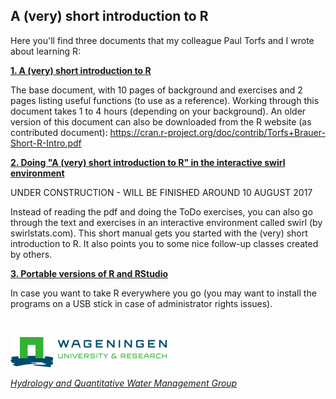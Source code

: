 A (very) short introduction to R
------

Here you'll find three documents that my colleague Paul Torfs and I wrote about learning R:

[**1. A (very) short introduction to R**](https://github.com/ClaudiaBrauer/A-very-short-introduction-to-R/blob/master/documents/A%20(very)%20short%20introduction%20to%20R.pdf)

The base document, with 10 pages of background and exercises and 2 pages listing useful functions (to use as a reference).
Working through this document takes 1 to 4 hours (depending on your background).
An older version of this document can also be downloaded from the R website (as contributed document): https://cran.r-project.org/doc/contrib/Torfs+Brauer-Short-R-Intro.pdf

[**2. Doing "A (very) short introduction to R" in the interactive swirl environment**](https://github.com/ClaudiaBrauer/A-very-short-introduction-to-R/blob/master/documents/Doing%20A%20(very)%20short%20introduction%20to%20R%20in%20swirl.pdf)

UNDER CONSTRUCTION - WILL BE FINISHED AROUND 10 AUGUST 2017

Instead of reading the pdf and doing the ToDo exercises, you can also go through the text and exercises in an interactive environment called swirl (by swirlstats.com). This short manual gets you started with the (very) short introduction to R. It also points you to some nice follow-up classes created by others. 

[**3. Portable versions of R and RStudio**](https://github.com/ClaudiaBrauer/A-very-short-introduction-to-R/blob/master/documents/Portable_versions_of_R_and_RStudio.pdf)

In case you want to take R everywhere you go (you may want to install the programs on a USB stick in case of administrator rights issues).


&nbsp;

![Wageningen University](documents/logo_WUR_small.png)

[*Hydrology and Quantitative Water Management Group*](http://www.hwm.wur.nl)

